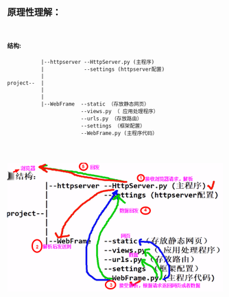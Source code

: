 原理性理解：
-------

<br>

#### 结构:



               |--httpserver --HttpServer.py (主程序)
               |             --settings (httpserver配置)
               |   
    project--  |
               |
               |
               |--WebFrame  --static （存放静态网页）
                            --views.py （ 应用处理程序） 
                            --urls.py （存放路由）
                            --settings （框架配置）
                            --WebFrame.py (主程序代码）


<br>
<br>

![Image text](https://raw.githubusercontent.com/zipeng-me/management-plan/master/HTTPServer/photos/p.png)
